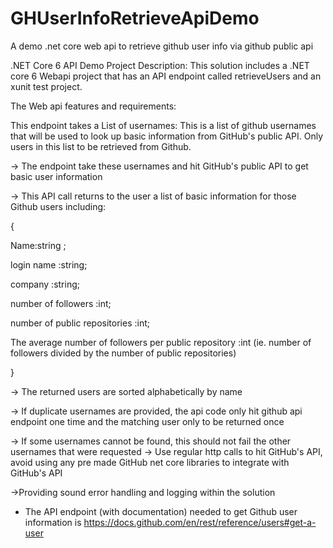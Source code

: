 # GHUserInfoRetrieveApiDemo
A demo .net core web api to retrieve github user info via github public api

.NET Core 6 API Demo Project Description:
This solution includes a .NET core 6 Webapi project that has an API endpoint called retrieveUsers and an xunit test project.

The Web api features and requirements:

This endpoint takes a List of usernames: This is a list of github usernames that will be used to look up basic information from GitHub's public API. Only users in this list to be retrieved from Github. 

→ The endpoint take these usernames and hit GitHub's public API to get basic user information

→ This API call returns to the user a list of basic information for those Github users including: 

{

Name:string ;

login name :string; 

company :string; 

number of followers :int; 

number of public repositories :int;

The average number of followers per public repository :int
(ie. number of followers divided by the number of public repositories)

} 

→ The returned users are sorted alphabetically by name 

→ If duplicate usernames are provided, the api code only hit github api endpoint one time and the matching user only to be returned once 

→ If some usernames cannot be found, this should not fail the other usernames that were requested → Use regular http calls to hit GitHub's API, avoid using any pre made GitHub net core libraries to integrate with GitHub's API 

→Providing sound error handling and logging within the solution

* The API endpoint (with documentation) needed to get Github user information is https://docs.github.com/en/rest/reference/users#get-a-user 

